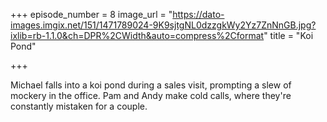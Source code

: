 +++
episode_number = 8
image_url = "https://dato-images.imgix.net/151/1471789024-9K9sjtgNL0dzzgkWy2Yz7ZnNnGB.jpg?ixlib=rb-1.1.0&ch=DPR%2CWidth&auto=compress%2Cformat"
title = "Koi Pond"

+++

Michael falls into a koi pond during a sales visit, prompting a slew of mockery in the office. Pam and Andy make cold calls, where they're constantly mistaken for a couple.